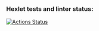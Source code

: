 ### Hexlet tests and linter status:
[![Actions Status](https://github.com/Mikhail1992/python-project-lvl1/workflows/hexlet-check/badge.svg)](https://github.com/Mikhail1992/python-project-lvl1/actions)